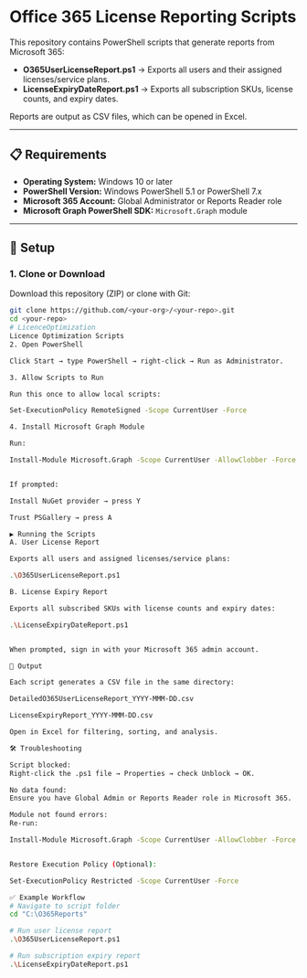 # Office 365 License Reporting Scripts

This repository contains PowerShell scripts that generate reports from Microsoft 365:

- **O365UserLicenseReport.ps1** → Exports all users and their assigned licenses/service plans.  
- **LicenseExpiryDateReport.ps1** → Exports all subscription SKUs, license counts, and expiry dates.  

Reports are output as CSV files, which can be opened in Excel.

---

## 📋 Requirements

- **Operating System:** Windows 10 or later  
- **PowerShell Version:** Windows PowerShell 5.1 or PowerShell 7.x  
- **Microsoft 365 Account:** Global Administrator or Reports Reader role  
- **Microsoft Graph PowerShell SDK:** `Microsoft.Graph` module  

---

## 🚀 Setup

### 1. Clone or Download
Download this repository (ZIP) or clone with Git:

```bash
git clone https://github.com/<your-org>/<your-repo>.git
cd <your-repo>
# LicenceOptimization
Licence Optimization Scripts
2. Open PowerShell

Click Start → type PowerShell → right-click → Run as Administrator.

3. Allow Scripts to Run

Run this once to allow local scripts:

Set-ExecutionPolicy RemoteSigned -Scope CurrentUser -Force

4. Install Microsoft Graph Module

Run:

Install-Module Microsoft.Graph -Scope CurrentUser -AllowClobber -Force


If prompted:

Install NuGet provider → press Y

Trust PSGallery → press A

▶️ Running the Scripts
A. User License Report

Exports all users and assigned licenses/service plans:

.\O365UserLicenseReport.ps1

B. License Expiry Report

Exports all subscribed SKUs with license counts and expiry dates:

.\LicenseExpiryDateReport.ps1


When prompted, sign in with your Microsoft 365 admin account.

📂 Output

Each script generates a CSV file in the same directory:

DetailedO365UserLicenseReport_YYYY-MMM-DD.csv

LicenseExpiryReport_YYYY-MMM-DD.csv

Open in Excel for filtering, sorting, and analysis.

🛠️ Troubleshooting

Script blocked:
Right-click the .ps1 file → Properties → check Unblock → OK.

No data found:
Ensure you have Global Admin or Reports Reader role in Microsoft 365.

Module not found errors:
Re-run:

Install-Module Microsoft.Graph -Scope CurrentUser -AllowClobber -Force


Restore Execution Policy (Optional):

Set-ExecutionPolicy Restricted -Scope CurrentUser -Force

✅ Example Workflow
# Navigate to script folder
cd "C:\O365Reports"

# Run user license report
.\O365UserLicenseReport.ps1

# Run subscription expiry report
.\LicenseExpiryDateReport.ps1
